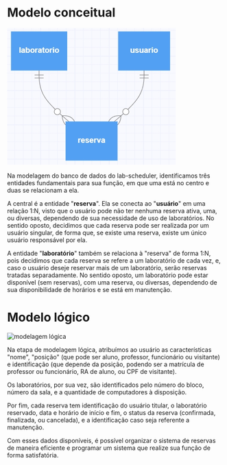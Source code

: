 # Modelo conceitual
![modelagem conceitual](modelo_conceitual.jpg)

Na modelagem do banco de dados do lab-scheduler, identificamos três entidades fundamentais para sua função, em que uma está no centro e duas se relacionam a ela.

A central é a entidade "**reserva**". Ela se conecta ao "**usuário**" em uma relação 1:N, visto que o usuário pode não ter nenhuma reserva ativa, uma, ou diversas, dependendo de sua necessidade de uso de laboratórios. No sentido oposto, decidimos que cada reserva pode ser realizada por um usuário singular, de forma que, se existe uma reserva, existe um único usuário responsável por ela.

A entidade "**laboratório**" também se relaciona à "reserva" de forma 1:N, pois decidimos que cada reserva se refere a um laboratório de cada vez, e, caso o usuário deseje reservar mais de um laboratório, serão reservas tratadas separadamente. No sentido oposto, um laboratório pode estar disponível (sem reservas), com uma reserva, ou diversas, dependendo de sua disponibilidade de horários e se está em manutenção.

# Modelo lógico

![modelagem lógica](modelo_lógico.jpg)

Na etapa de modelagem lógica, atribuímos ao usuário as características "nome", "posição" (que pode ser aluno, professor, funcionário ou visitante) e identificação (que depende da posição, podendo ser a matrícula de professor ou funcionário, RA de aluno, ou CPF de visitante).

Os laboratórios, por sua vez, são identificados pelo número do bloco, número da sala, e a quantidade de computadores à disposição.

Por fim, cada reserva tem identificação do usuário titular, o laboratório reservado, data e horário de início e fim, o status da reserva (confirmada, finalizada, ou cancelada), e a identificação caso seja referente a manutenção.

Com esses dados disponíveis, é possível organizar o sistema de reservas de maneira eficiente e programar um sistema que realize sua função de forma satisfatória.